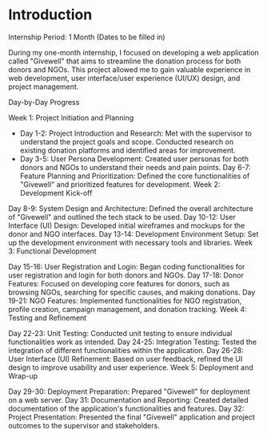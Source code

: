 # Introduction

Internship Period: 1 Month (Dates to be filled in)

During my one-month internship, I focused on developing a web application called "Givewell" that aims to streamline the donation process for both donors and NGOs. This project allowed me to gain valuable experience in web development, user interface/user experience (UI/UX) design, and project management.

Day-by-Day Progress

Week 1: Project Initiation and Planning

* Day 1-2: Project Introduction and Research: Met with the supervisor to understand the project goals and scope. Conducted research on existing donation platforms and identified areas for improvement.
* Day 3-5: User Persona Development: Created user personas for both donors and NGOs to understand their needs and pain points.
Day 6-7: Feature Planning and Prioritization: Defined the core functionalities of "Givewell" and prioritized features for development.
Week 2: Development Kick-off

Day 8-9: System Design and Architecture: Defined the overall architecture of "Givewell" and outlined the tech stack to be used.
Day 10-12: User Interface (UI) Design: Developed initial wireframes and mockups for the donor and NGO interfaces.
Day 13-14: Development Environment Setup: Set up the development environment with necessary tools and libraries.
Week 3: Functional Development

Day 15-16: User Registration and Login: Began coding functionalities for user registration and login for both donors and NGOs.
Day 17-18: Donor Features: Focused on developing core features for donors, such as browsing NGOs, searching for specific causes, and making donations.
Day 19-21: NGO Features: Implemented functionalities for NGO registration, profile creation, campaign management, and donation tracking.
Week 4: Testing and Refinement

Day 22-23: Unit Testing: Conducted unit testing to ensure individual functionalities work as intended.
Day 24-25: Integration Testing: Tested the integration of different functionalities within the application.
Day 26-28: User Interface (UI) Refinement: Based on user feedback, refined the UI design to improve usability and user experience.
Week 5: Deployment and Wrap-up

Day 29-30: Deployment Preparation: Prepared "Givewell" for deployment on a web server.
Day 31: Documentation and Reporting: Created detailed documentation of the application's functionalities and features.
Day 32: Project Presentation: Presented the final "Givewell" application and project outcomes to the supervisor and stakeholders.
